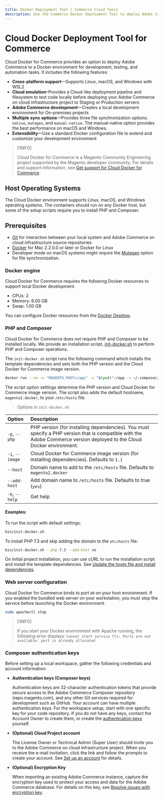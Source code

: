 ```yaml
---
title: Docker Deployment Tool | Commerce Cloud Tools
description: Use the Commerce Docker Deployment Tool to deploy Adobe Commerce to a Docker environment for development, testing, and automation tasks.
---
```


# Cloud Docker Deployment Tool for Commerce

Cloud Docker for Commerce provides an option to deploy Adobe Commerce to a Docker environment for development, testing, and automation tasks. It includes the following features:

- **Cross-platform support**—Supports Linux, macOS, and Windows with WSL2
- **Cloud emulation**–Provides a Cloud-like deployment pipeline and filesystem to test code locally before deploying your Adobe Commerce on cloud infrastructure project to Staging or Production servers
- **Adobe Commerce development**—Creates a local development environment for On-premises projects
- **Multiple sync options**—Provides three file synchronization options: `native`, `mutagen`, and `manual-native`. The manual-native option provides the best performance on macOS and Windows.
- **Extensibility**—Use a standard Docker configuration file to extend and customize your development environment

>[!INFO]
>
>Cloud Docker for Commerce is a Magento Community Engineering project supported by the Magento developer community. For details and support information, see [Get support for Cloud Docker for Commerce](get-support.md).

## Host Operating Systems

The Cloud Docker environment supports Linux, macOS, and Windows operating systems. The containers should run on any Docker host, but some of the setup scripts require you to install PHP and Composer.

## Prerequisites

-  [Git][] for interaction between your local system and Adobe Commerce on cloud infrastructure source repositories
-  [Docker][] for Mac 2.2.0.0 or later or Docker for Linux
-  Developer mode on macOS systems might require the [Mutagen][] option for file synchronization.

### Docker engine

Cloud Docker for Commerce requires the following Docker resources to support local Docker development.

-  CPUs: 2
-  Memory: 6.00 GB
-  Swap: 1.00 GB

You can configure Docker resources from the [Docker Desktop].

### PHP and Composer

Cloud Docker for Commerce does not require PHP and Composer to be installed locally. We provide an installation script, [init-docker.sh][] to perform PHP and Composer operations.

The `init-docker.sh` script runs the following command which installs the template dependencies and sets both the PHP version and the Cloud Docker for Commerce image version.

```bash
docker run --rm -e "MAGENTO_ROOT=/app" -v "$(pwd)":/app -v ~/.composer/cache:/root/.composer/cache "magento/magento-cloud-docker-php:${PHP_VERSION}-cli-${IMAGE_VERSION}" composer install --ansi
```

The script option settings determine the PHP version and Cloud Docker for Commerce image version. The script also adds the default hostname, `magento2.docker`, to your `/etc/hosts` file.

> Options in `init-docker.sh`

Option | Description
:----- | :------
`-p`, `--php` | PHP version (for installing dependencies). You must specify a PHP version that is compatible with the Adobe Commerce version deployed to the Cloud Docker environment.
`-i`, `--image` |  Cloud Docker for Commerce image version (for installing dependencies). Defaults to `1.1`
`--host` | Domain name to add to the `/etc/hosts` file. Defaults to `magento2.docker`
`--add-host` | Add domain name to `/etc/hosts` file. Defaults to true (`yes`)
`-h`, `--help` | Get help

#### Examples:

To run the script with default settings:

```bash
bin/init-docker.sh
```

To install PHP 7.3 and skip adding the domain to the `etc/hosts` file:

```bash
bin/init-docker.sh --php 7.3 --add-host no
```

On initial project installation, you can use cURL to run the installation script and install the template dependencies. See [Update the hosts file and install dependencies](initialization.md#update-the-hosts-file-and-install-dependencies).

### Web server configuration

Cloud Docker for Commerce binds to port `80` on your host environment. If you enabled the bundled web server on your workstation, you must stop the service before launching the Docker environment.

```bash
sudo apachectl stop
```

>[!INFO]
>
>If you start your Docker environment with Apache running, the following error displays: `Cannot start service tls: Ports are not available: port is already allocated`

### Composer authentication keys

Before setting up a local workspace, gather the following credentials and account information:

-  **Authentication keys (Composer keys)**

    Authentication keys are 32-character authentication tokens that provide secure access to the Adobe Commerce Composer repository (repo.magento.com), and any other Git services required for development such as GitHub. Your account can have multiple authentication keys. For the workspace setup, start with one specific key for your code repository. If you do not have any keys, contact the Account Owner to create them, or create the [authentication keys][] yourself.

-  **(Optional) Cloud Project account**

   The License Owner or Technical Admin (Super User) should invite you to the Adobe Commerce on cloud infrastructure project. When you receive the e-mail invitation, click the link and follow the prompts to create your account. See [Set up an account][] for details.

-  **(Optional) Encryption Key**

   When importing an existing Adobe Commerce instance, capture the encryption key used to protect your access and data for the Adobe Commerce database. For details on this key, see [Resolve issues with encryption key][].

<!--Link definitions-->

[Git]: https://git-scm.com/book/en/v2/Getting-Started-Installing-Git
[Docker Compose]: https://docs.docker.com/compose/
[Docker]: https://www.docker.com/get-started
[Docker desktop]: https://docs.docker.com/desktop/#configure-docker-desktop
[init-docker.sh]: https://github.com/magento/magento-cloud-docker/blob/develop/bin/init-docker.sh
[Mutagen]: https://mutagen.io/documentation/introduction/installation
[authentication keys]: https://devdocs.magento.com/guides/v2.3/install-gde/prereq/connect-auth.html
[Magento Cloud template]: https://github.com/magento/magento-cloud
[Set up an account]: https://devdocs.magento.com/cloud/before/before-workspace.html#newaccount
[Resolve issues with encryption key]: https://support.magento.com/hc/en-us/articles/360033978652
[magento/magento-cloud-docker GitHub repository]: https://github.com/magento/magento-cloud-docker
